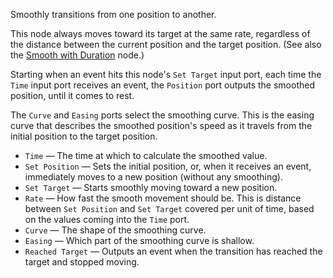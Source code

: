 Smoothly transitions from one position to another. 

This node always moves toward its target at the same rate, regardless of the distance between the current position and the target position.  (See also the [Smooth with Duration](vuo-node://vuo.motion.smooth.duration) node.)

Starting when an event hits this node's `Set Target` input port, each time the `Time` input port receives an event, the `Position` port outputs the smoothed position, until it comes to rest.

The `Curve` and `Easing` ports select the smoothing curve. This is the easing curve that describes the smoothed position's speed as it travels from the initial position to the target position.

   - `Time` — The time at which to calculate the smoothed value.
   - `Set Position` — Sets the initial position, or, when it receives an event, immediately moves to a new position (without any smoothing).
   - `Set Target` — Starts smoothly moving toward a new position.
   - `Rate` — How fast the smooth movement should be. This is distance between `Set Position` and `Set Target` covered per unit of time, based on the values coming into the `Time` port.
   - `Curve` — The shape of the smoothing curve.
   - `Easing` — Which part of the smoothing curve is shallow.
   - `Reached Target` — Outputs an event when the transition has reached the target and stopped moving.
